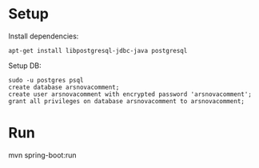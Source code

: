 # Setup

Install dependencies:
```
apt-get install libpostgresql-jdbc-java postgresql
```

Setup DB:

```
sudo -u postgres psql
create database arsnovacomment;
create user arsnovacomment with encrypted password 'arsnovacomment';
grant all privileges on database arsnovacomment to arsnovacomment;
```


# Run
mvn spring-boot:run
